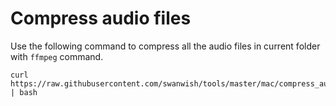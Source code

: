 # Compress audio files

Use the following command to compress all the audio files in current folder with `ffmpeg` command.

```
curl https://raw.githubusercontent.com/swanwish/tools/master/mac/compress_audio.sh | bash
```
